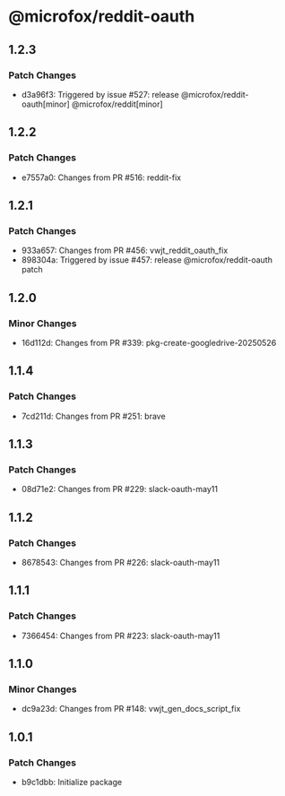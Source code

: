 # @microfox/reddit-oauth

## 1.2.3

### Patch Changes

- d3a96f3: Triggered by issue #527: release @microfox/reddit-oauth[minor] @microfox/reddit[minor]

## 1.2.2

### Patch Changes

- e7557a0: Changes from PR #516: reddit-fix

## 1.2.1

### Patch Changes

- 933a657: Changes from PR #456: vwjt_reddit_oauth_fix
- 898304a: Triggered by issue #457: release @microfox/reddit-oauth patch

## 1.2.0

### Minor Changes

- 16d112d: Changes from PR #339: pkg-create-googledrive-20250526

## 1.1.4

### Patch Changes

- 7cd211d: Changes from PR #251: brave

## 1.1.3

### Patch Changes

- 08d71e2: Changes from PR #229: slack-oauth-may11

## 1.1.2

### Patch Changes

- 8678543: Changes from PR #226: slack-oauth-may11

## 1.1.1

### Patch Changes

- 7366454: Changes from PR #223: slack-oauth-may11

## 1.1.0

### Minor Changes

- dc9a23d: Changes from PR #148: vwjt_gen_docs_script_fix

## 1.0.1

### Patch Changes

- b9c1dbb: Initialize package
